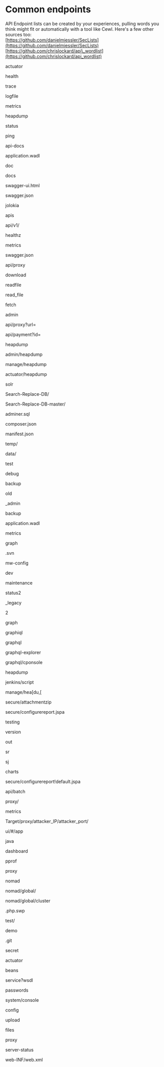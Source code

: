 # Common endpoints

API Endpoint lists can be created by your experiences, pulling words you think might fit or automatically with a tool like Cewl.  Here's a few other sources too:  
[https://github.com/danielmiessler/SecLists](https://github.com/danielmiessler/SecLists)  
[https://github.com/chrislockard/api\_wordlist](https://github.com/chrislockard/api_wordlist)

actuator

health

trace

logfile

metrics

heapdump

status

ping

api-docs

application.wadl

doc

docs

swagger-ui.html

swagger.json

jolokia

apis

api/v1/

healthz

metrics

swagger.json

api/proxy

download

readfile

read\_file

fetch

admin

api/proxy?url=

api/payment?id=

heapdump

admin/heapdump

manage/heapdump

actuator/heapdump

solr

Search-Replace-DB/

Search-Replace-DB-master/

adminer.sql

composer.json

manifest.json

temp/

data/

test

debug

backup

old

\_admin

backup

application.wadl

metrics

graph

.svn

mw-config

dev

maintenance

status2

\_legacy

2

graph

graphiql

graphql

graphql-explorer

graphql/cponsole

heapdump

jenkins/script

manage/hea\[du,\[

secure/attachmentzip

secure/configurereport.jspa

testing

version

out

sr

sj

charts

secure/configurereport!default.jspa

api/batch

proxy/

metrics

Target/proxy/attacker\_IP/attacker\_port/

ui/\#/app

java

dashboard

pprof

proxy

nomad

nomad/global/

nomad/global/cluster

.php.swp

test/

demo

.git

secret

actuator

beans

service?wsdl

passwords

system/console

config

upload

files

proxy

server-status

web-INF/web.xml

